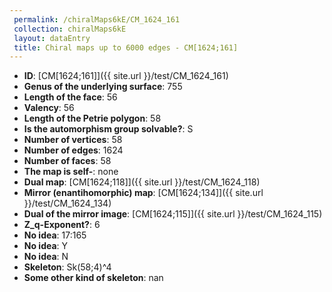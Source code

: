 ```yaml
--- 
 permalink: /chiralMaps6kE/CM_1624_161 
 collection: chiralMaps6kE
 layout: dataEntry
 title: Chiral maps up to 6000 edges - CM[1624;161]
---
```


- **ID**: [CM[1624;161]]({{ site.url }}/test/CM_1624_161)
- **Genus of the underlying surface**: 755
- **Length of the face**: 56
- **Valency**: 56
- **Length of the Petrie polygon**: 58
- **Is the automorphism group solvable?**: S
- **Number of vertices**: 58
- **Number of edges**: 1624
- **Number of faces**: 58
- **The map is self-**: none
- **Dual map**: [CM[1624;118]]({{ site.url }}/test/CM_1624_118)
- **Mirror (enantihomorphic) map**: [CM[1624;134]]({{ site.url }}/test/CM_1624_134)
- **Dual of the mirror image**: [CM[1624;115]]({{ site.url }}/test/CM_1624_115)
- **Z_q-Exponent?**: 6
- **No idea**:  17:165
- **No idea**: Y
- **No idea**: N
- **Skeleton**: Sk(58;4)^4
- **Some other kind of skeleton**: nan
